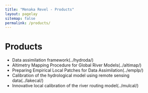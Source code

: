 ```yaml
---
title: "Menaka Revel - Products"
layout: pagelay
sitemap: false
permalink: /products/
---
```


# Products
- Data assimilation framework(../hydroda/)
- Altimetry Mapping Procedure for Global River Models(../altimap/)
- Preparing Empirical Local Patches for Data Assimilation(../emplp/)
- Calibration of the hydrological model using remote sensing data(../lakecal/)
- Innovative local calibration of the river routing model(../mulcal/)

